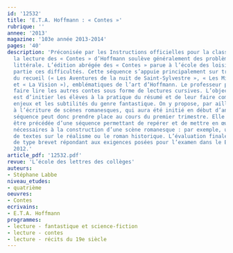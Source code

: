 ```yaml
---
id: '12532'
title: 'E.T.A. Hoffmann : « Contes »'
rubrique: ''
annee: '2013'
magazine: '103e année 2013-2014'
pages: '40'
description: 'Préconisée par les Instructions officielles pour la classe de quatrième,
  la lecture des « Contes » d’Hoffmann soulève généralement des problèmes de compréhension
  littérale. L’édition abrégée des « Contes » parue à l’école des loisirs lève en
  partie ces difficultés. Cette séquence s’appuie principalement sur trois nouvelles
  du recueil (« Les Aventures de la nuit de Saint-Sylvestre », « Les Mines de Falun »
  et « La Vision »), emblématiques de l’art d’Hoffmann. Le professeur pourra, en complément,
  faire lire les autres contes sous forme de lectures cursives. L’objectif des séances
  est d’initier les élèves à la pratique du résumé et de leur faire comprendre les
  enjeux et les subtilités du genre fantastique. On y propose, par ailleurs, un entraînement
  à l’écriture de scènes romanesques, qui aura été initié en début d’année. Cette
  séquence peut donc prendre place au cours du premier trimestre. Elle devra toutefois
  être précédée d’une séquence permettant de repérer et de mettre en œuvre les éléments
  nécessaires à la construction d’une scène romanesque : par exemple, un groupement
  de textes sur le réalisme ou le roman historique. L’évaluation finale est un sujet
  de type brevet répondant aux exigences posées pour l’examen dans le B.O. de mars
  2012.'
article_pdf: '12532.pdf'
revue: 'L’école des lettres des collèges'
auteurs:
- Stéphane Labbe
niveau_etudes:
- quatrième
oeuvres:
- Contes
ecrivains:
- E.T.A. Hoffmann
programmes:
- lecture - fantastique et science-fiction
- lecture - contes
- lecture - récits du 19e siècle
---
```

